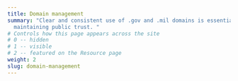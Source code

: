 ```yaml
---
title: Domain management
summary: "Clear and consistent use of .gov and .mil domains is essential to
  maintaining public trust. "
# Controls how this page appears across the site
# 0 -- hidden
# 1 -- visible
# 2 -- featured on the Resource page
weight: 2
slug: domain-management
---
```

